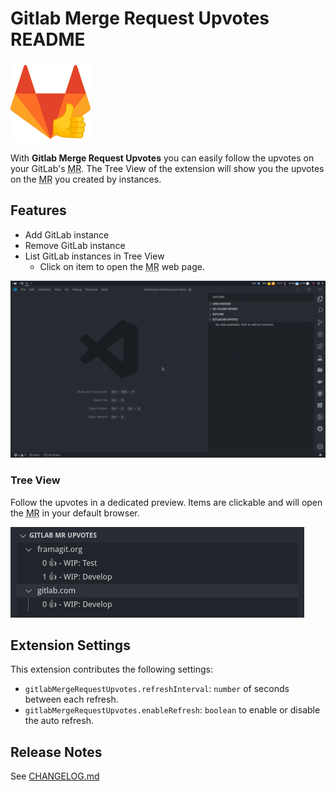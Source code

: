 # Gitlab Merge Request Upvotes README

!["Official GitLab Merge Request Upvotes Extension Logo"](./images/gitlab-merge-request-upvotes.png)

With **Gitlab Merge Request Upvotes** you can easily follow the upvotes on your
GitLab's <abbr title="Merge Request">MR</abbr>. The Tree View of the extension
will show you the upvotes on the <abbr title="Merge Request">MR</abbr> you
created by instances.

## Features

* Add GitLab instance
* Remove GitLab instance
* List GitLab instances in Tree View
  * Click on item to open the <abbr title="Merge Request">MR</abbr> web page.

![Demo](./docs/demo.gif)

### Tree View

Follow the upvotes in a dedicated preview. Items are clickable and will open 
the <abbr title="Merge Request">MR</abbr> in your default browser.

![Tree View](./docs/treeview.png)

## Extension Settings

This extension contributes the following settings:

* `gitlabMergeRequestUpvotes.refreshInterval`: `number` of seconds between each
  refresh.
* `gitlabMergeRequestUpvotes.enableRefresh`: `boolean` to enable or disable the
  auto refresh.

## Release Notes

See [CHANGELOG.md](./CHANGELOG.md)
